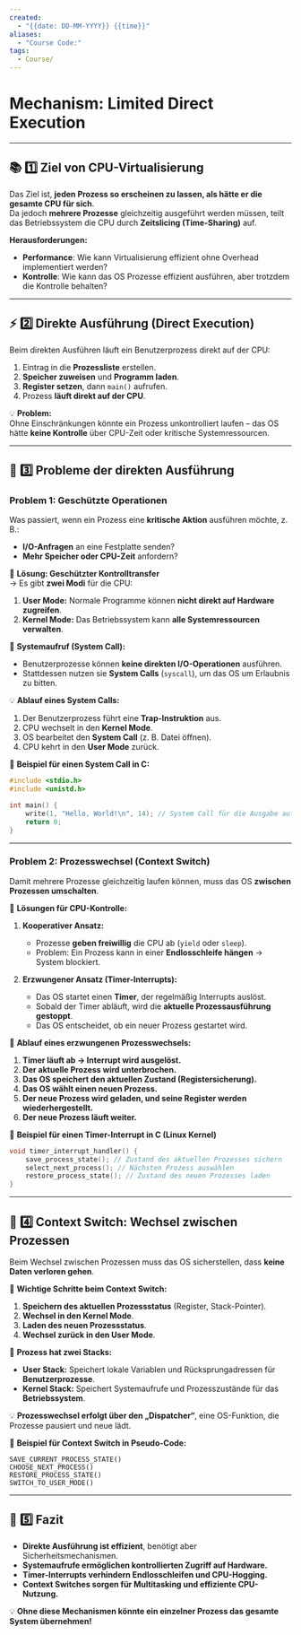 ```yaml
---
created:
  - "{{date: DD-MM-YYYY}} {{time}}"
aliases:
  - "Course Code:"
tags:
  - Course/
---
```

#  **Mechanism: Limited Direct Execution**

---

## 📚 **1️⃣ Ziel von CPU-Virtualisierung**

Das Ziel ist, **jeden Prozess so erscheinen zu lassen, als hätte er die gesamte CPU für sich**.  
Da jedoch **mehrere Prozesse** gleichzeitig ausgeführt werden müssen, teilt das Betriebssystem die CPU durch **Zeitslicing (Time-Sharing)** auf.

**Herausforderungen:**

- **Performance**: Wie kann Virtualisierung effizient ohne Overhead implementiert werden?
- **Kontrolle**: Wie kann das OS Prozesse effizient ausführen, aber trotzdem die Kontrolle behalten?

---

## ⚡ **2️⃣ Direkte Ausführung (Direct Execution)**

Beim direkten Ausführen läuft ein Benutzerprozess direkt auf der CPU:

1. Eintrag in die **Prozessliste** erstellen.
2. **Speicher zuweisen** und **Programm laden**.
3. **Register setzen**, dann `main()` aufrufen.
4. Prozess **läuft direkt auf der CPU**.

💡 **Problem:**  
Ohne Einschränkungen könnte ein Prozess unkontrolliert laufen – das OS hätte **keine Kontrolle** über CPU-Zeit oder kritische Systemressourcen.

---

## 🚨 **3️⃣ Probleme der direkten Ausführung**

### **Problem 1: Geschützte Operationen**

Was passiert, wenn ein Prozess eine **kritische Aktion** ausführen möchte, z. B.:

- **I/O-Anfragen** an eine Festplatte senden?
- **Mehr Speicher oder CPU-Zeit** anfordern?

🔹 **Lösung: Geschützter Kontrolltransfer**  
→ Es gibt **zwei Modi** für die CPU:

1. **User Mode:** Normale Programme können **nicht direkt auf Hardware zugreifen**.
2. **Kernel Mode:** Das Betriebssystem kann **alle Systemressourcen verwalten**.

🔹 **Systemaufruf (System Call):**

- Benutzerprozesse können **keine direkten I/O-Operationen** ausführen.
- Stattdessen nutzen sie **System Calls** (`syscall`), um das OS um Erlaubnis zu bitten.

💡 **Ablauf eines System Calls:**

1. Der Benutzerprozess führt eine **Trap-Instruktion** aus.
2. CPU wechselt in den **Kernel Mode**.
3. OS bearbeitet den **System Call** (z. B. Datei öffnen).
4. CPU kehrt in den **User Mode** zurück.

📌 **Beispiel für einen System Call in C:**

```c
#include <stdio.h>
#include <unistd.h>

int main() {
    write(1, "Hello, World!\n", 14); // System Call für die Ausgabe auf stdout
    return 0;
}

```

---

### **Problem 2: Prozesswechsel (Context Switch)**

Damit mehrere Prozesse gleichzeitig laufen können, muss das OS **zwischen Prozessen umschalten**.

🔹 **Lösungen für CPU-Kontrolle:**

1. **Kooperativer Ansatz:**
    
    - Prozesse **geben freiwillig** die CPU ab (`yield` oder `sleep`).
    - Problem: Ein Prozess kann in einer **Endlosschleife hängen** → System blockiert.
2. **Erzwungener Ansatz (Timer-Interrupts):**
    
    - Das OS startet einen **Timer**, der regelmäßig Interrupts auslöst.
    - Sobald der Timer abläuft, wird die **aktuelle Prozessausführung gestoppt**.
    - Das OS entscheidet, ob ein neuer Prozess gestartet wird.

🔹 **Ablauf eines erzwungenen Prozesswechsels:**

1. **Timer läuft ab → Interrupt wird ausgelöst.**
2. **Der aktuelle Prozess wird unterbrochen.**
3. **Das OS speichert den aktuellen Zustand (Registersicherung).**
4. **Das OS wählt einen neuen Prozess.**
5. **Der neue Prozess wird geladen, und seine Register werden wiederhergestellt.**
6. **Der neue Prozess läuft weiter.**

📌 **Beispiel für einen Timer-Interrupt in C (Linux Kernel)**

```c
void timer_interrupt_handler() {
    save_process_state(); // Zustand des aktuellen Prozesses sichern
    select_next_process(); // Nächsten Prozess auswählen
    restore_process_state(); // Zustand des neuen Prozesses laden
}

```

---

## 🔄 **4️⃣ Context Switch: Wechsel zwischen Prozessen**

Beim Wechsel zwischen Prozessen muss das OS sicherstellen, dass **keine Daten verloren gehen**.

🔹 **Wichtige Schritte beim Context Switch:**

1. **Speichern des aktuellen Prozessstatus** (Register, Stack-Pointer).
2. **Wechsel in den Kernel Mode**.
3. **Laden des neuen Prozessstatus**.
4. **Wechsel zurück in den User Mode**.

🔹 **Prozess hat zwei Stacks:**

- **User Stack:** Speichert lokale Variablen und Rücksprungadressen für **Benutzerprozesse**.
- **Kernel Stack:** Speichert Systemaufrufe und Prozesszustände für das **Betriebssystem**.

💡 **Prozesswechsel erfolgt über den „Dispatcher“**, eine OS-Funktion, die Prozesse pausiert und neue lädt.

📌 **Beispiel für Context Switch in Pseudo-Code:**

```
SAVE_CURRENT_PROCESS_STATE()
CHOOSE_NEXT_PROCESS()
RESTORE_PROCESS_STATE()
SWITCH_TO_USER_MODE()
```

---

## 🎯 **5️⃣ Fazit**

- **Direkte Ausführung ist effizient**, benötigt aber Sicherheitsmechanismen.
- **Systemaufrufe ermöglichen kontrollierten Zugriff auf Hardware.**
- **Timer-Interrupts verhindern Endlosschleifen und CPU-Hogging.**
- **Context Switches sorgen für Multitasking und effiziente CPU-Nutzung.**

💡 **Ohne diese Mechanismen könnte ein einzelner Prozess das gesamte System übernehmen!**

